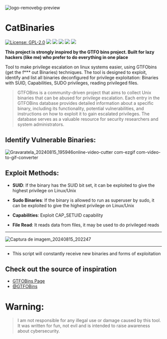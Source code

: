 ![logo-removebg-preview](https://github.com/user-attachments/assets/cb5e882f-c212-4d60-946b-d029f1d72ad1)


# CatBinaries

<div align="left">
    
  [![License: GPL-2.0](https://img.shields.io/badge/License-GPL--2.0-blue.svg)](https://opensource.org/licenses/GPL-2.0)
  <img src="https://img.shields.io/badge/Language%20-Shell Script-darkgreen.svg" style="max-width: 100%;">
  <img src="https://img.shields.io/badge/Tool%20-Privilege escalation-brown.svg" style="max-width: 100%;">
  <img src="https://img.shields.io/badge/Target OS%20-Linux-yellow.svg" style="max-width: 100%;">
  <img src="https://img.shields.io/badge/%20-Linux Security-beige.svg" style="max-width: 100%;">
  <img src="https://img.shields.io/badge/CTFs tools%20-teste?style=flat" style="max-width: 100%;">  

</div>

**This project is strongly inspired by the GTFO bins project. Built for lazy hackers (like me) who prefer to do everything in one place**

Tool to make privilege escalation on linux systems easier, using GTFObins (get the f*** out Binaries) techniques. The tool is designed to exploit, identify and list all binaries deconfigured for privilege exploitation: Binaries with SUID, Capabilities, SUDO privileges, reading privileged files. 

> GTFOBins is a community-driven project that aims to collect Unix binaries that can be abused for privilege escalation. Each entry in the GTFOBins database provides detailed information about a specific binary, including its functionality, potential vulnerabilities, and instructions on how to exploit it to gain escalated privileges. The database serves as a valuable resource for security researchers and system administrators.

## Identify Vulnerable Binaries:
  ![Gravaratela_20240815_195946online-video-cutter com-ezgif com-video-to-gif-converter](https://github.com/user-attachments/assets/8f154db1-bf71-44d0-8469-361c36697d86)

## Exploit Methods:
 - **SUID**: If the binary has the SUID bit set, it can be exploited to give the highest privilege on Linux/Unix

- **Sudo Binaries**: If the binary is allowed to run as superuser by sudo, it can be exploited to give the highest privilege on Linux/Unix

- **Capabilities**: Exploit CAP_SETUID capability

- **File Read**: It reads data from files, it may be used to do privileged reads

--------------------------------

![Captura de imagem_20240815_202247](https://github.com/user-attachments/assets/45e90ab7-1c7d-42e7-b555-2d0099db3a0a)

--------------------------------

- This script will constantly receive new binaries and forms of exploitation

## Check out the source of inspiration

  - [GTFOBins Page](https://gtfobins.github.io/)
  - [@GTFOBins](https://github.com/GTFOBins)


# Warning:    
> I am not responsible for any illegal use or damage caused by this tool. It was written for fun, not evil and is intended to raise awareness about cybersecurity.

